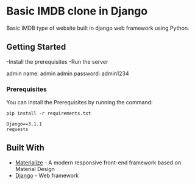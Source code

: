 # Basic IMDB clone in Django

Basic IMDB type of website  built in django web framework using Python. 

## Getting Started

-Install the prerequisites
-Run the server

admin name:
admin
admin password:
admin1234

### Prerequisites

You can install the Prerequisites by running the command: 

```
pip install -r requirements.txt
```

```
Django==3.1.1
requests
```






## Built With

* [Materialize](https://materializecss.com/) - A modern responsive front-end framework based on Material Design
* [Django](https://www.djangoproject.com/) - Web framework

 
